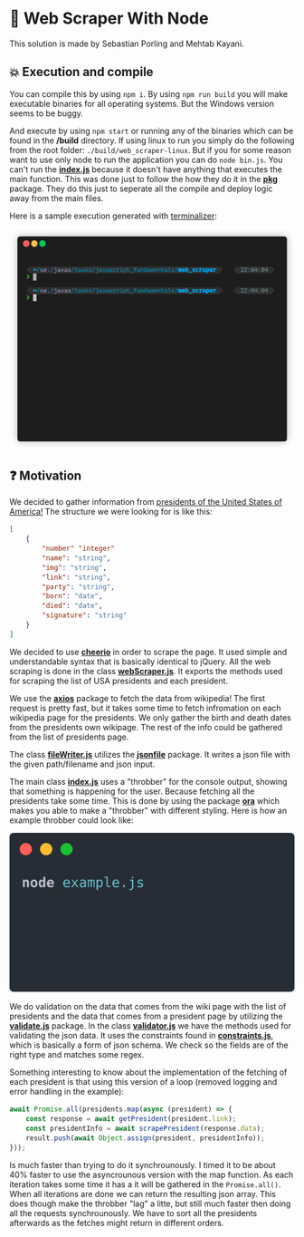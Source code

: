 # :tophat: Web Scraper With Node

This solution is made by Sebastian Porling and Mehtab Kayani.

## :boom: Execution and compile

You can compile this by using `npm i`. By using `npm run build` you will make executable binaries for all operating systems. But the Windows version seems to be buggy.

And execute by using `npm start` or running any of the binaries which can be found in the **/build** directory. If using linux to run you simply do the following from the root folder: `./build/web_scraper-linux`. But if you for some reason want to use only node to run the application you can do `node bin.js`. You can't run the [**index.js**](./index.js) because it doesn't have anything that executes the main function. This was done just to follow the how they do it in the [**pkg**](https://www.npmjs.com/package/pkg) package. They do this just to seperate all the compile and deploy logic away from the main files.

Here is a sample execution generated with [terminalizer](https://terminalizer.com/):

![Sample execution](./sample_execution.gif)

## :question: Motivation

We decided to gather information from [presidents of the United States of America!](https://en.wikipedia.org/wiki/List_of_presidents_of_the_United_States)
The structure we were looking for is like this:

```json
[
    {
        "number" "integer"
        "name": "string",
        "img": "string",
        "link": "string",
        "party": "string",
        "born": "date",
        "died": "date",
        "signature": "string"
    }
]
```

We decided to use [**cheerio**](https://www.npmjs.com/package/cheerio) in order to scrape the page. It used simple and understandable syntax that is basically identical to jQuery. All the web scraping is done in the class [**webScraper.js**](./modules/webScraper.js). It exports the methods used for scraping the list of USA presidents and each president.

We use the [**axios**](https://www.npmjs.com/package/axios) package to fetch the data from wikipedia! The first request is pretty fast, but it takes some time to fetch infromation on each wikipedia page for the presidents. We only gather the birth and death dates from the presidents own wikipage. The rest of the info could be gathered from the list of presidents page.

The class [**fileWriter.js**](./modules/fileWriter.js) utilizes the [**jsonfile**](https://www.npmjs.com/package/jsonfile) package. It writes a json file with the given path/filename and json input.

The main class [**index.js**](./index.js) uses a "throbber" for the console output, showing that something is happening for the user. Because fetching all the presidents take some time. This is done by using the package [**ora**](https://www.npmjs.com/package/ora) which makes you able to make a "throbber" with different styling. Here is how an example throbber could look like:

![Ora throbber](https://raw.githubusercontent.com/sindresorhus/ora/HEAD/screenshot.svg)

We do validation on the data that comes from the wiki page with the list of presidents and the data that comes from a president page by utilizing the [**validate.js**](https://www.npmjs.com/package/validate.js) package. In the class [**validator.js**](./modules/validator.js) we have the methods used for validating the json data. It uses the constraints found in [**constraints.js**](./modules/constraints.js), which is basically a form of json schema. We check so the fields are of the right type and matches some regex.

Something interesting to know about the implementation of the fetching of each president is that using this version of a loop (removed logging and error handling in the example):

```javascript
await Promise.all(presidents.map(async (president) => {
    const response = await getPresident(president.link);
    const presidentInfo = await scrapePresident(response.data);
    result.push(await Object.assign(president, presidentInfo));
}));
```

Is much faster than trying to do it synchrounously. I timed it to be about 40% faster to use the asyncrounous version with the map function. As each iteration takes some time it has a it will be gathered in the `Promise.all()`. When all iterations are done we can return the resulting json array. This does though make the throbber "lag" a litte, but still much faster then doing all the requests synchrounously. We have to sort all the presidents afterwards as the fetches might return in different orders.
